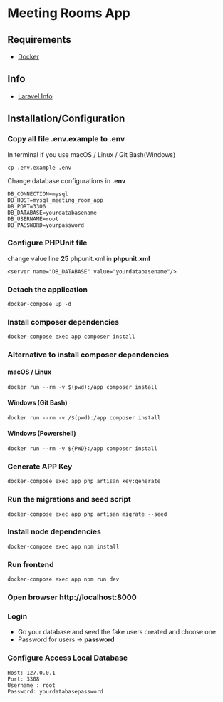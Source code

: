 # Meeting Rooms App

## Requirements

- [Docker](https://www.docker.com/products/docker-desktop)

## Info

- [Laravel Info](https://laravel.com/docs/10.x/installation)

## Installation/Configuration


### Copy all file .env.example to .env

In terminal if you use macOS / Linux / Git Bash(Windows)

```
cp .env.example .env
```

Change database configurations in **.env**

```
DB_CONNECTION=mysql
DB_HOST=mysql_meeting_room_app
DB_PORT=3306
DB_DATABASE=yourdatabasename
DB_USERNAME=root
DB_PASSWORD=yourpassword
```

### Configure PHPUnit file

change value line **25** phpunit.xml in **phpunit.xml**

```
<server name="DB_DATABASE" value="yourdatabasename"/>
```

### Detach the application

```
docker-compose up -d
```

### Install composer dependencies

```
docker-compose exec app composer install
```

### Alternative to install composer dependencies

#### macOS / Linux

```
docker run --rm -v $(pwd):/app composer install
```

#### Windows (Git Bash)

```
docker run --rm -v /$(pwd):/app composer install
```

#### Windows (Powershell)

```
docker run --rm -v ${PWD}:/app composer install
```

### Generate APP Key

```
docker-compose exec app php artisan key:generate
```

### Run the migrations and seed script

```
docker-compose exec app php artisan migrate --seed
```

### Install node dependencies

```
docker-compose exec app npm install
```

### Run frontend

```
docker-compose exec app npm run dev
```

### Open browser http://localhost:8000

### Login

- Go your database and seed the fake users created and choose one
- Password for users -> **password**


### Configure Access Local Database

```
Host: 127.0.0.1
Port: 3308
Username : root
Password: yourdatabasepassword
```


